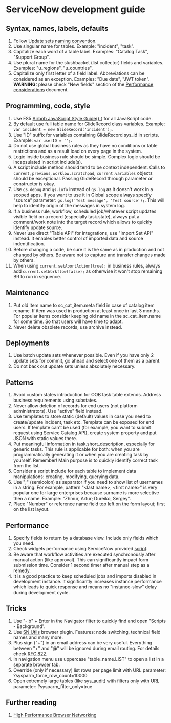# ServiceNow development guide
## Syntax, names, labels, defaults
1. Follow [Update sets naming convention](Update%20sets%20naming%20convention).
1. Use singular name for tables. Example: "incident", "task".
1. Capitalize each word of a table label. Examples: "Catalog Task", "Support Group".
1. Use plural name for the slushbacket (list collector) fields and variables. Examples: "u_regions", "u_countries".
1. Capitalize only first letter of a field label. Abbreviations can be considered as an exception. Examples: "Due date", "JWT token". __WARNING:__ please check "New fields" section of the [Performance considerations](Performance%20considerations.md#new-fields) document.

## Programming, code, style
1. Use ES5 [Airbnb JavaScript Style Guide() {](https://github.com/airbnb/javascript/tree/es5-deprecated/es5) for all JavaScript code.
1. By default use full table name for GlideRecord class variables. Example: `var incident = new GlideRecord('incident');`.
1. Use "ID" suffix for variables containing GlideRecord sys_id in scripts. Example: `var userID = '';`.
1. Do not use global business rules as they have no conditions or table restrictions and as a result load on every page in the system.
1. Logic inside business rule should be simple. Complex logic should be incapsulated in script include(s).
1. A script include method should tend to be context independent. Calls to `current`, `previous`, `worklow.scratchpad`, `current.variables` objects should be exceptional. Passing GlideRecord through parameter or constructor is okay.
1. Use `gs.debug` and `gs.info` instead of `gs.log` as it doesn't work in a scoped apps. If you want to use it in Global scope always specify "source" parameter: `gs.log('Test message', 'Test source');`. This will help to identify origin of the messages in system log.
1. If a business rule, workflow, scheduled job/whatever script updates visible field on a record (especially task.state), always put a comment/work note into the target record which allows to quickly identify update source.
1. Never use direct "Table API" for integrations, use "Import Set API" instead. It enables better control of imported data and source indentification.
1. Before changing a code, be sure it is the same as in production and not changed by others. Be aware not to capture and transfer changes made by others.
1. When using `current.setAbortAction(true);` in business rules, always add `current.setWorkflow(false);` as otherwise it won't stop remaining BR to run in sequence.

## Maintenance
1. Put old item name to sc_cat_item.meta field in case of catalog item rename. If item was used in production at least once in last 3 months. For popular items consider keeping old name in the sc_cat_item.name for some time. So that users will have time to adapt.
1. Never delete obsolete records, use archive instead.

## Deployments
1. Use batch update sets whenever possible. Even if you have only 2 update sets for commit, go ahead and select one of them as a parent.
1. Do not back out update sets unless absolutely necessary.

## Patterns
1. Avoid custom states introduction for OOB task table extends. Address business requirements using substates.
1. Never allow deletion of records for end users (not platform administrators). Use "active" field instead.
1. Use templates to store static (default) values in case you need to create/update incident, task etc. Template can be exposed for end users. If template can't be used (for example, you want to submit request using Service Catalog API), create system property and put JSON with static values there.
1. Put meaningful information in task.short_description, especially for generic tasks. This rule is applicable for both: when you are programmatically generating it or when you are creating task by yourself. Remember! Main purpose is to quickly identify correct task from the list.
1. Consider a script include for each table to implement data manipulations: creating, modifying, querying data.
1. Use ";" (semicolon) as separator if you need to show list of usernames in a string. For example, pattern "&lt;last name>, &lt;first name>" is very popular one for large enterprises because surname is more selective then a name. Example: "Zhmur, Artur; Dureiko, Sergey".
1. Place "Number" or reference name field top left on the form layout; first on the list layout.

## Performance
1. Specify fields to return by a database view. Include only fields which you need.
1. Check widgets performance using ServiceNow provided [script](https://hi.service-now.com/kb_view.do?sysparm_article=KB0744521).
1. Be aware that workflow activities are executed synchronously after manual action (like approval). This can significantly impact form submission time. Consider 1 second timer after manual step as a remedy.
1. It is a good practice to keep scheduled jobs and imports disabled in development instance. It significantly increases instance performance which leads to quick response and means no "instance-slow" delay during development cycle. 

## Tricks
1. Use "- b" + Enter in the Navigator filter to quickly find and open "Scripts - Background".
1. Use [SN Utils](https://www.arnoudkooi.com/) browser plugin. Features: node switching, technical field names and many more.
1. Plus sign ("+") in an email address can be very useful. Everything between "+" and "@" will be ignored during email routing. For details check [RFC 822](http://www.faqs.org/rfcs/rfc822.html).
1. In navigation menu use uppercase "table_name.LIST" to open a list in a separate browser tab.
1. Override (only if necessary) list rows per page limit with URL parameter: ?sysparm_force_row_count=10000
1. Open extremely large tables (like sys_audit) with filters only with URL parameter: ?sysparm_filter_only=true

## Further reading
1. [High Performance Browser Networking](https://hpbn.co/)
